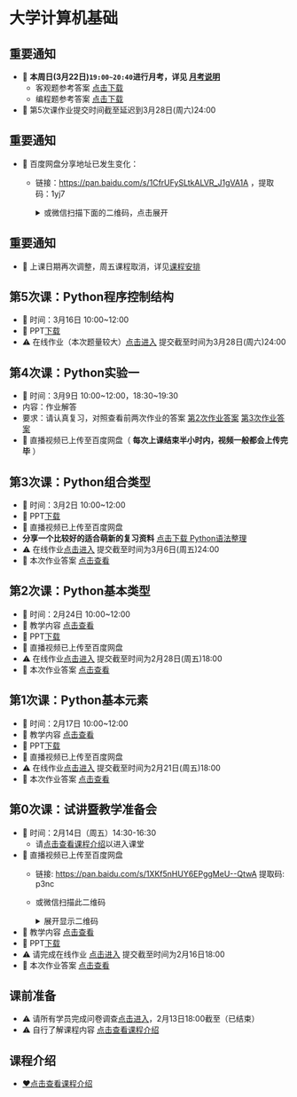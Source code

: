 # 大学计算机基础

## 重要通知
- 📢 **本周日(3月22日)`19:00~20:40`进行月考，详见 [月考说明](~月考/readme.md)**
  - 客观题参考答案 [点击下载](https://gitee.com/nixius/fc/raw/master/~月考/客观题答案.pdf)
  - 编程题参考答案 [点击下载](https://gitee.com/nixius/fc/raw/master/~月考/编程题答案.pdf)
- 📢 第5次课作业提交时间截至延迟到3月28日(周六)24:00

## 重要通知
- 📢 百度网盘分享地址已发生变化：
  - 链接：https://pan.baidu.com/s/1CfrUFySLtkALVR_J1gVA1A ，提取码：1yj7 
    <details>
    <summary>或微信扫描下面的二维码，点击展开</summary>
    
    ![](https://gitee.com/nixius/rb/raw/master/baiduqrcode.jpg)
    </details>

## 重要通知
- 📢 上课日期再次调整，周五课程取消，详见[课程安排](./~课程介绍/readme.md#课程安排)

## 第5次课：Python程序控制结构
- 📢 时间：3月16日 10:00~12:00
- 📢 PPT[下载](https://gitee.com/nixius/fc/raw/master/5Python程序控制结构/幻灯片.pptx)
- ⚠️ 在线作业（本次题量较大）[点击进入](https://wj.qq.com/s2/5613639/3fad/) 提交截至时间为3月28日(周六)24:00

## 第4次课：Python实验一
- 📢 时间：3月9日 10:00\~12:00，18:30\~19:30
- 内容：作业解答
- 要求：请认真复习，对照查看前两次作业的答案 [第2次作业答案](./2Python基本类型/作业答案.md) [第3次作业答案](./3Python组合类型/作业答案.md)
- 📢 直播视频已上传至百度网盘（ **每次上课结束半小时内，视频一般都会上传完毕** ）

## 第3次课：Python组合类型
- 📢 时间：3月2日 10:00~12:00
- 📢 PPT[下载](https://gitee.com/nixius/fc/raw/master/3Python组合类型/幻灯片.pptx)
- 📢 直播视频已上传至百度网盘
- **分享一个比较好的适合萌新的复习资料** [点击下载 Python语法整理](https://gitee.com/nixius/rb/raw/master/Python%E8%AF%AD%E6%B3%95%E6%95%B4%E7%90%86%20.pdf)
- ⚠️ 在线作业[点击进入](https://wj.qq.com/s2/5539246/5dfb/) 提交截至时间为3月6日(周五)24:00
- 📢 本次作业答案 [点击查看](./3Python组合类型/作业答案.md)

## 第2次课：Python基本类型
- 📢 时间：2月24日 10:00~12:00
- 📢 教学内容 [点击查看](./2Python基本类型/readme.md)
- 📢 PPT[下载](https://gitee.com/nixius/fc/raw/master/2Python基本类型/幻灯片.pptx)
- 📢 直播视频已上传至百度网盘
- ⚠️ 在线作业[点击进入](https://wj.qq.com/s2/5486827/32f8/) 提交截至时间为2月28日(周五)18:00
- 📢 本次作业答案 [点击查看](./2Python基本类型/作业答案.md)

## 第1次课：Python基本元素
- 📢 时间：2月17日 10:00~12:00
- 📢 教学内容 [点击查看](./1Python基本元素/readme.md)
- 📢 PPT[下载](https://gitee.com/nixius/fc/raw/master/1Python基本元素/幻灯片.pptx)
- 📢 直播视频已上传至百度网盘
- ⚠️ 在线作业[点击进入](https://wj.qq.com/s2/5438927/3460/) 提交截至时间为2月21日(周五)18:00
- 📢 本次作业答案 [点击查看](./1Python基本元素/作业答案.md)

## 第0次课：试讲暨教学准备会
- 📢 时间：2月14日（周五）14:30-16:30
  - 请[点击查看课程介绍](./~课程介绍/readme.md)以进入课堂
- 📢 直播视频已上传至百度网盘
  - 链接: https://pan.baidu.com/s/1XKf5nHUY6EPggMeU--QtwA 提取码: p3nc
  - 或微信扫描此二维码  
    <details>
    <summary>展开显示二维码</summary>
    
    ![](https://gitee.com/nixius/rb/raw/master/baiduqrcode.jpg)
    </details>
- 📢 教学内容 [点击查看](./0试讲暨教学准备会/readme.md)
- 📢 PPT[下载](https://gitee.com/nixius/fc/raw/master/0试讲暨教学准备会/幻灯片.pptx)
- ⚠️ 请完成在线作业 [点击进入](https://wj.qq.com/s2/5437518/7f40/) 提交截至时间为2月16日18:00
- 📢 本次作业答案 [点击查看](./0试讲暨教学准备会/作业答案.md)

## 课前准备
- ⚠️ 请所有学员完成问卷调查[点击进入](https://wj.qq.com/s2/5401513/bb9f/)，2月13日18:00截至（已结束）
- ⚠️ 自行了解课程内容 [点击查看课程介绍](./~课程介绍/readme.md)

## 课程介绍
- [❤点击查看课程介绍](./~课程介绍/readme.md)